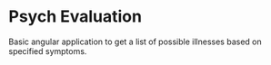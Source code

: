 # Psych Evaluation 

Basic angular application to get a list of possible illnesses based on specified symptoms.
